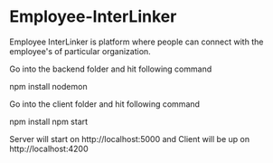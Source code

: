 # Employee-InterLinker
Employee InterLinker is platform where people can connect with the employee's of particular organization.

Go into the backend folder and hit following command

npm install
nodemon

Go into the client folder and hit following command

npm install
npm start

Server will start on http://localhost:5000 and Client will be up on http://localhost:4200
